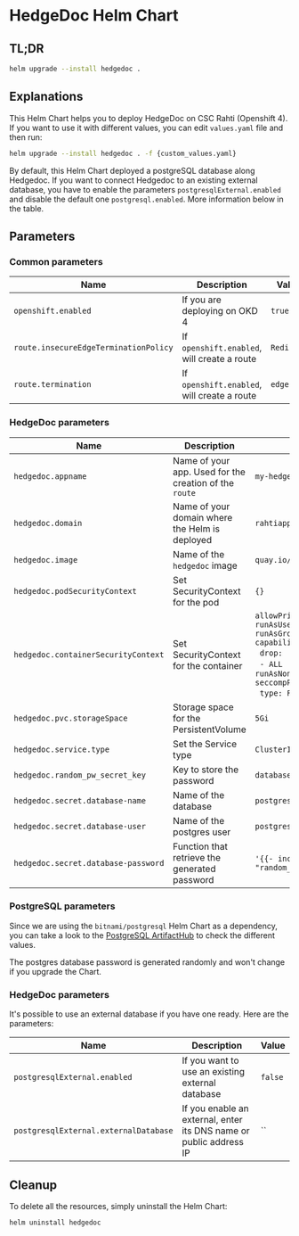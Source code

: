 # HedgeDoc Helm Chart
## TL;DR
```sh
helm upgrade --install hedgedoc .
```

## Explanations
This Helm Chart helps you to deploy HedgeDoc on CSC Rahti (Openshift 4).  
If you want to use it with different values, you can edit `values.yaml` file and then run:  
```sh
helm upgrade --install hedgedoc . -f {custom_values.yaml}
```

By default, this Helm Chart deployed a postgreSQL database along Hedgedoc. If you want to connect Hedgedoc to an existing external database, you have to enable the parameters
`postgresqlExternal.enabled` and disable the default one `postgresql.enabled`. More information below in the table.

## Parameters
### Common parameters

| Name                                   | Description                                             | Value      |
| -------------------------------------- | ------------------------------------------------------- | ---------- |
| `openshift.enabled`                    | If you are deploying on OKD 4                           | `true`     |
| `route.insecureEdgeTerminationPolicy`  | If `openshift.enabled`, will create a route             | `Redirect` |
| `route.termination`                    | If `openshift.enabled`, will create a route             | `edge`     |

### HedgeDoc parameters

| Name                                   | Description                                             | Value                                      |
| -------------------------------------- | ------------------------------------------------------- | ------------------------------------------ |
| `hedgedoc.appname`                     | Name of your app. Used for the creation of the `route`  | `my-hedgedoc`                              |
| `hedgedoc.domain`                      | Name of your domain where the Helm is deployed          | `rahtiapp.fi`                              |
| `hedgedoc.image`                       | Name of the `hedgedoc` image                            | `quay.io/hedgedoc/hedgedoc:1.9.4`          |
| `hedgedoc.podSecurityContext`          | Set SecurityContext for the pod                         | `{}`                                       |
| `hedgedoc.containerSecurityContext`    | Set SecurityContext for the container                   | `allowPrivilegeEscalation: false`<br>`runAsUser:`<br>`runAsGroup:`<br>`capabilities:`<br>&nbsp;&nbsp;`drop:`<br>&nbsp;&nbsp;`- ALL`<br>`runAsNonRoot: true`<br>`seccompProfile:`<br>&nbsp;&nbsp;`type: RuntimeDefault` |
| `hedgedoc.pvc.storageSpace`            | Storage space for the PersistentVolume                  | `5Gi`                                      |
| `hedgedoc.service.type`                | Set the Service type                                    | `ClusterIP`                                |
| `hedgedoc.random_pw_secret_key`        | Key to store the password                               | `database-password`                        |
| `hedgedoc.secret.database-name`        | Name of the database                                    | `postgres`                                 |
| `hedgedoc.secret.database-user`        | Name of the postgres user                               | `postgres`                                 |
| `hedgedoc.secret.database-password`    | Function that retrieve the generated password           | `'{{- include "random_pw_reusable" . -}}'` |

### PostgreSQL parameters

Since we are using the `bitnami/postgresql` Helm Chart as a dependency, you can take a look to the [PostgreSQL ArtifactHub](https://artifacthub.io/packages/helm/bitnami/postgresql/15.5.0) to check the different values.

The postgres database password is generated randomly and won't change if you upgrade the Chart.

### HedgeDoc parameters

It's possible to use an external database if you have one ready. Here are the parameters:

| Name                                   | Description                                                          | Value      |
| -------------------------------------- | -------------------------------------------------------------------- | ---------- |
| `postgresqlExternal.enabled`           | If you want to use an existing external database                     | `false`    |
| `postgresqlExternal.externalDatabase`  | If you enable an external, enter its DNS name or public address IP   | ``         |

## Cleanup
To delete all the resources, simply uninstall the Helm Chart:
```sh
helm uninstall hedgedoc
```